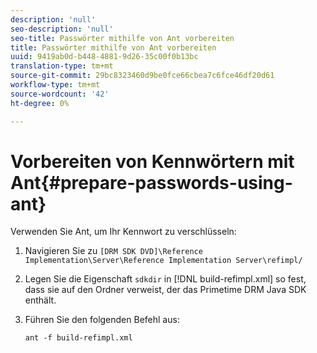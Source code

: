 ```yaml
---
description: 'null'
seo-description: 'null'
seo-title: Passwörter mithilfe von Ant vorbereiten
title: Passwörter mithilfe von Ant vorbereiten
uuid: 9419ab0d-b448-4881-9d26-35c00f0b13bc
translation-type: tm+mt
source-git-commit: 29bc8323460d9be0fce66cbea7c6fce46df20d61
workflow-type: tm+mt
source-wordcount: '42'
ht-degree: 0%

---
```



# Vorbereiten von Kennwörtern mit Ant{#prepare-passwords-using-ant}

Verwenden Sie Ant, um Ihr Kennwort zu verschlüsseln:

1. Navigieren Sie zu `[DRM SDK DVD]\Reference Implementation\Server\Reference Implementation Server\refimpl/`
1. Legen Sie die Eigenschaft `sdkdir` in [!DNL build-refimpl.xml] so fest, dass sie auf den Ordner verweist, der das Primetime DRM Java SDK enthält.
1. Führen Sie den folgenden Befehl aus:

   ```
   ant -f build-refimpl.xml
   ```

